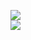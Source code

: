 [![](https://img.shields.io/badge/Made%20With-Github%20Spray-lightgrey.svg?style=for-the-badge&logo=github)](https://github.com/Annihil/github-spray#6157)  
[![](https://i.imgur.com/2DrTn0Z.gif)](https://github.com/Annihil/github-spray)